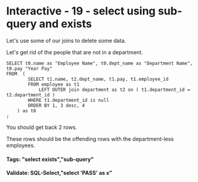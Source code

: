 



<style>
.pagebreak { page-break-before: always; }
.half { height: 200px; }
</style>








# Interactive - 19 - select using sub-query and exists

Let's use some of our joins to delete some data.

Let's get rid of the people that are not in a department.

```
SELECT t0.name as "Employee Name", t0.dept_name as "Department Name", t0.pay "Year Pay"
FROM  (
		SELECT t1.name, t2.dept_name, t1.pay, t1.employee_id
		FROM employee as t1
			LEFT OUTER join department as t2 on ( t1.department_id = t2.department_id )
		WHERE t1.department_id is null
		ORDER BY 1, 3 desc, 4
	) as t0
;

```

You should get back 2 rows.

These rows should be the offending rows with the department-less employees.

#### Tags: "select exists","sub-query"

#### Validate: SQL-Select,"select 'PASS' as x"
